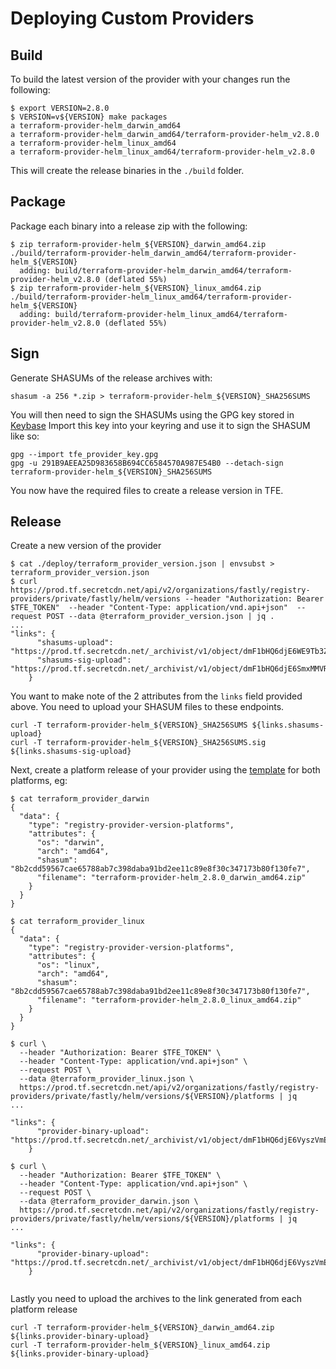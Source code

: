 # Deploying Custom Providers

## Build

To build the latest version of the provider with your changes run the following:
```
$ export VERSION=2.8.0
$ VERSION=v${VERSION} make packages
a terraform-provider-helm_darwin_amd64
a terraform-provider-helm_darwin_amd64/terraform-provider-helm_v2.8.0
a terraform-provider-helm_linux_amd64
a terraform-provider-helm_linux_amd64/terraform-provider-helm_v2.8.0
```

This will create the release binaries in the `./build` folder.

## Package

Package each binary into a release zip with the following:

```
$ zip terraform-provider-helm_${VERSION}_darwin_amd64.zip ./build/terraform-provider-helm_darwin_amd64/terraform-provider-helm_${VERSION}
  adding: build/terraform-provider-helm_darwin_amd64/terraform-provider-helm_v2.8.0 (deflated 55%)
$ zip terraform-provider-helm_${VERSION}_linux_amd64.zip ./build/terraform-provider-helm_linux_amd64/terraform-provider-helm_${VERSION}
  adding: build/terraform-provider-helm_linux_amd64/terraform-provider-helm_v2.8.0 (deflated 55%)
```

## Sign

Generate SHASUMs of the release archives with:

```
shasum -a 256 *.zip > terraform-provider-helm_${VERSION}_SHA256SUMS
```

You will then need to sign the SHASUMs using the GPG key stored in [Keybase](keybase://team/fastly_ccs/TFE%20Provider%20GPG%20/tfe_provider_key.gpg)
Import this key into your keyring and use it to sign the SHASUM like so:

```
gpg --import tfe_provider_key.gpg
gpg -u 291B9AEEA25D983658B694CC6584570A987E54B0 --detach-sign terraform-provider-helm_${VERSION}_SHA256SUMS
```

You now have the required files to create a release version in TFE.

## Release
Create a new version of the provider

```
$ cat ./deploy/terraform_provider_version.json | envsubst > terraform_provider_version.json
$ curl https://prod.tf.secretcdn.net/api/v2/organizations/fastly/registry-providers/private/fastly/helm/versions --header "Authorization: Bearer $TFE_TOKEN"  --header "Content-Type: application/vnd.api+json"  --request POST --data @terraform_provider_version.json | jq .
...
"links": {
      "shasums-upload": "https://prod.tf.secretcdn.net/_archivist/v1/object/dmF1bHQ6djE6WE9Tb3ZWL2xNN2lGdXg3aDg1dVZLZVcvOS9RZmIrck1XUUVUOGlCRmVNWDJybzU5TUFsck44RWZQeTR3bVhUc05zTnAvOTltSFZzb0Y2NGNwWWNxYStUTmlnOGd5QTA1eVNOYnJMejdWb3BIVGk4NmpKZHdtOTVXaHJZanF2S1Q3Tm9FNDZmS0loelJXT0RUZEdxU2JiZzFWMHlZaVBra2ZsU1EvSVoybkZYRlFlLzkxNGJxTTQxYTJyYWpvSTI3QzUydXhybHJ6UFo3UUNjMFQ3aVh5cW5JQTBvQkY2L3pDYjFCZ0RaUGM5TE0yR3ZpMTlzUVcyN29aTm5RMThMalo4azJ2eFAvWjAyUGtrMHAvekc1T2NEZmNiaVNiUHV6elZ4cGVreG9XNGc9",
      "shasums-sig-upload": "https://prod.tf.secretcdn.net/_archivist/v1/object/dmF1bHQ6djE6SmxMMVRBVGgzeXdybEZMS0gxRUFsdFdFOHhCL2t2S1NLWFRlVTRuRUh0ZlpRb29yVmRQb3hQKzh2NVVQQU9VenE4MnhSUEVleDVuSXphdkQyUis3dGI5RXdqUjFTS0F4M1FDNXh3QXVFSTI1VVNRRXAya2ZhdFQyUVBCbkllOTZaUUNmblRFZUxyNzNWZWNBeE41R3k1QXZseTZhZkpzbnM5QXdhY1hscGM1UjlWNkZ3WDdJRWhRVmF4eDAzZCsvUnZEZ251QzBCWGdlMi9JWDJHUDUrVWpKUTJyZktjVUpONmM4KzFrMGptdW5URDZidHVSWFVVYk9iakF4Y2krMUdZYU1yUFQxYUFsakoyYWRjZmlCNWJGMWQzNW5hTzF4aEZxMGhLc1NSR2tDMnkyZQ"
    }
```

You want to make note of the 2 attributes from the `links` field provided above.
You need to upload your SHASUM files to these endpoints.

```
curl -T terraform-provider-helm_${VERSION}_SHA256SUMS ${links.shasums-upload}
curl -T terraform-provider-helm_${VERSION}_SHA256SUMS.sig ${links.shasums-sig-upload}
```

Next, create a platform release of your provider using the [template](./terraform_provider_platform.json) for both platforms, eg:

```
$ cat terraform_provider_darwin
{
  "data": {
    "type": "registry-provider-version-platforms",
    "attributes": {
      "os": "darwin",
      "arch": "amd64",
      "shasum": "8b2cdd59567cae65788ab7c398daba91bd2ee11c89e8f30c347173b80f130fe7",
      "filename": "terraform-provider-helm_2.8.0_darwin_amd64.zip"
    }
  }
}

$ cat terraform_provider_linux
{
  "data": {
    "type": "registry-provider-version-platforms",
    "attributes": {
      "os": "linux",
      "arch": "amd64",
      "shasum": "8b2cdd59567cae65788ab7c398daba91bd2ee11c89e8f30c347173b80f130fe7",
      "filename": "terraform-provider-helm_2.8.0_linux_amd64.zip"
    }
  }
}

$ curl \
  --header "Authorization: Bearer $TFE_TOKEN" \
  --header "Content-Type: application/vnd.api+json" \
  --request POST \
  --data @terraform_provider_linux.json \
  https://prod.tf.secretcdn.net/api/v2/organizations/fastly/registry-providers/private/fastly/helm/versions/${VERSION}/platforms | jq
...

"links": {
      "provider-binary-upload": "https://prod.tf.secretcdn.net/_archivist/v1/object/dmF1bHQ6djE6VyszVmE1Mjd6MDNvREZ6RmdXMVFqT053bTR5NUtSMkdaenJ1RG1WR1JscVQ0RHNSRmt3YkdUUDNwTklEQ2QyZ2ttV01RNm4reUFJaVc3K0ljMnAwUnVRcjRJSlB4d0c1ZzlabnJFRDhBQk9IRVpkOUxFTnhaQldMYTVZN291ckNYZUZDMW96N3ZxME5uYVBKUFNwNjZhTkg2UkxiUW5IU3ZyVHJQQ2lIMDRRTWs4NVFDd2NkMTlxUmZrdTM4ZWhiQjUydVJtKzVqTTRtTkhhd0lqZUxRNVdWNGR3VEdDeTkvb0x3MCtMWnhQekJRcnpBNXQ3dU1GTW15RzByK1E9PQ"
    }

$ curl \
  --header "Authorization: Bearer $TFE_TOKEN" \
  --header "Content-Type: application/vnd.api+json" \
  --request POST \
  --data @terraform_provider_darwin.json \
  https://prod.tf.secretcdn.net/api/v2/organizations/fastly/registry-providers/private/fastly/helm/versions/${VERSION}/platforms | jq
...

"links": {
      "provider-binary-upload": "https://prod.tf.secretcdn.net/_archivist/v1/object/dmF1bHQ6djE6VyszVmE1Mjd6MDNvREZ6RmdXMVFqT053bTR5NUtSMkdaenJ1RG1WR1JscVQ0RHNSRmt3YkdUUDNwTklEQ2QyZ2ttV01RNm4reUFJaVc3K0ljMnAwUnVRcjRJSlB4d0c1ZzlabnJFRDhBQk9IRVpkOUxFTnhaQldMYTVZN291ckNYZUZDMW96N3ZxME5uYVBKUFNwNjZhTkg2UkxiUW5IU3ZyVHJQQ2lIMDRRTWs4NVFDd2NkMTlxUmZrdTM4ZWhiQjUydVJtKzVqTTRtTkhhd0lqZUxRNVdWNGR3VEdDeTkvb0x3MCtMWnhQekJRcnpBNXQ3dU1GTW15RzByK1E9PQ"
    }


```

Lastly you need to upload the archives to the link generated from each platform
release

```
curl -T terraform-provider-helm_${VERSION}_darwin_amd64.zip ${links.provider-binary-upload}
curl -T terraform-provider-helm_${VERSION}_linux_amd64.zip ${links.provider-binary-upload}
```


